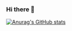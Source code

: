 ### Hi there 👋

[![Anurag's GitHub stats](https://github-readme-stats.vercel.app/api?username=JuanM0412&show_icons=true&theme=dracula)](https://github.com/anuraghazra/github-readme-stats)

<!--
**JuanM0412/JuanM0412** is a ✨ _special_ ✨ repository because its `README.md` (this file) appears on your GitHub profile.

Here are some ideas to get you started:

- 🔭 I’m currently working on ...
- 🌱 I’m currently learning ...
- 👯 I’m looking to collaborate on ...
- 🤔 I’m looking for help with ...
- 💬 Ask me about ...
- 📫 How to reach me: ...
- 😄 Pronouns: ...
- ⚡ Fun fact: ...
-->
